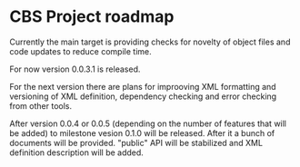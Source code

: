 # CBS Project roadmap

Currently the main target is providing checks for novelty of object files and code updates to reduce compile time. 

For now version 0.0.3.1 is released. 

For the next version there are plans for improoving XML formatting and versioning of XML definition, dependency checking and error checking from other tools.

After version 0.0.4 or 0.0.5 (depending on the number of features that will be added) to milestone vesion 0.1.0 will be released. After it a bunch of documents will be provided. "public" API will be stabilized and XML definition description will be added. 